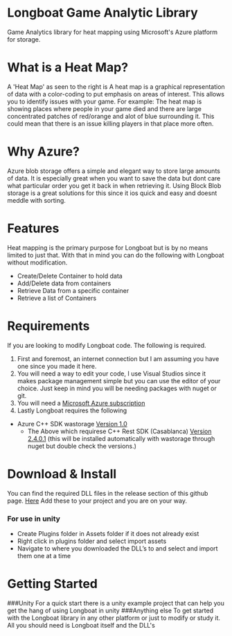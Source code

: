 # Longboat Game Analytic Library
Game Analytics library for heat mapping using Microsoft's Azure platform for storage.

# What is a Heat Map?
A 'Heat Map' as seen to the right is A heat map is a graphical representation of data with a color-coding to put emphasis on areas of interest. This allows you to identify issues with your game. For example: The heat map is showing places where people in your game died and there are large concentrated patches of red/orange and alot of blue surrounding it. This could mean that there is an issue killing players in that place more often.

# Why Azure?
Azure blob storage offers a simple and elegant way to store large amounts of data. It is especially great when you want to save the data but dont care what particular order you get it back in when retrieving it. Using Block Blob storage is a great solutions for this since it ios quick and easy and doesnt meddle with sorting.

# Features
Heat mapping is the primary purpose for Longboat but is by no means limited to just that. With that in mind you can do the following with Longboat without modification.
  - Create/Delete Container to hold data
  - Add/Delete data from containers
  - Retrieve Data from a specific container
  - Retrieve a list of Containers

# Requirements
If you are looking to modify Longboat code. The following is required.  
1. First and foremost, an internet connection but I am assuming you have one since you made it here.  
2. You will need a way to edit your code, I use Visual Studios since it makes package management simple but you can use the editor of your choice. Just keep in mind you will be needing packages with nuget or git.  
3. You will need a <a href="https://azure.microsoft.com/en-us/pricing/free-trial/?WT.mc_id=azurebg_CA_sem_google_BR_BRTop_Nontest_FreeTrial_azure&WT.srch=1">Microsoft Azure subscription</a>  
4. Lastly Longboat requires the following
- Azure C++ SDK wastorage <a href="https://www.nuget.org/packages/wastorage/">Version 1.0</a>
    - The Above which requirese C++ Rest SDK (Casablanca) <a href="https://www.nuget.org/packages/wastorage/">Version 2.4.0.1</a> (this will be installed automatically with wastorage through nuget but double check the versions.)

# Download & Install
You can find the required DLL files in the release section of this github page. <a href="https://github.com/ScruffyFurn/Longboat/releases">Here</a>
Add these to your project and you are on your way. 

### For use in unity
  - Create Plugins folder in Assets folder if it does not already exist
  - Right click in plugins folder and select import assets
  - Navigate to where you downloaded the DLL’s to and select and import them one at a time

# Getting Started
###Unity
For a quick start there is a unity example project that can help you get the hang of using Longboat in unity
###Anything else
To get started with the Longboat library in any other platform or just to modify or study it. All you should need is Longboat itself and the DLL's



